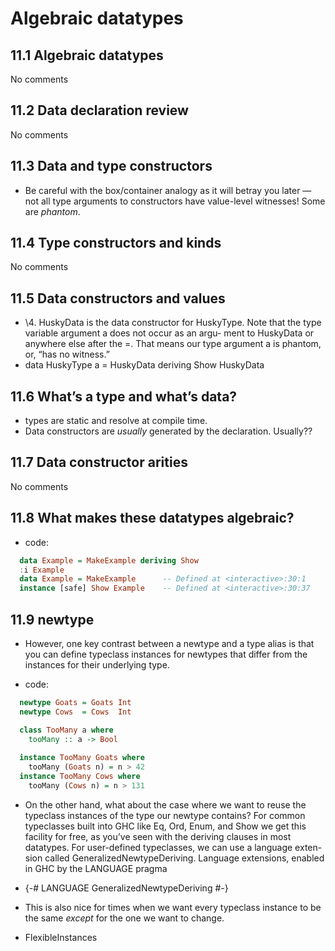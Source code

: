 # Algebraic datatypes

## 11.1 Algebraic datatypes
No comments

## 11.2 Data declaration review
No comments

## 11.3 Data and type constructors
- Be careful with the box/container analogy as it will betray
  you later — not all type arguments to constructors have
  value-level witnesses! Some are *phantom*.

## 11.4 Type constructors and kinds
No comments

## 11.5 Data constructors and values
- \4. HuskyData is the data constructor for HuskyType. Note that
  the type variable argument a does not occur as an argu-
  ment to HuskyData or anywhere else after the =. That means
  our type argument a is phantom, or, “has no witness.”
- data HuskyType a = HuskyData deriving Show
  HuskyData

## 11.6 What’s a type and what’s data?
- types are static and resolve at compile time.
- Data constructors are *usually* generated by the declaration.
  Usually??

## 11.7 Data constructor arities
No comments

## 11.8 What makes these datatypes algebraic?

- code:

```haskell
  data Example = MakeExample deriving Show
  :i Example
  data Example = MakeExample      -- Defined at <interactive>:30:1
  instance [safe] Show Example    -- Defined at <interactive>:30:37
```

## 11.9 newtype

- However, one key contrast between a newtype and a type
  alias is that you can define typeclass instances for newtypes that
  differ from the instances for their underlying type.

- code:

```haskell
  newtype Goats = Goats Int
  newtype Cows  = Cows  Int

  class TooMany a where
    tooMany :: a -> Bool
  
  instance TooMany Goats where
    tooMany (Goats n) = n > 42
  instance TooMany Cows where
    tooMany (Cows n) = n > 131
  ```

- On the other hand, what about the case where we want to
  reuse the typeclass instances of the type our newtype contains?
  For common typeclasses built into GHC like Eq, Ord, Enum, and
  Show we get this facility for free, as you’ve seen with the deriving
  clauses in most datatypes.
  For user-defined typeclasses, we can use a language exten-
  sion called GeneralizedNewtypeDeriving. Language extensions,
  enabled in GHC by the LANGUAGE pragma

- {-# LANGUAGE GeneralizedNewtypeDeriving #-}

- This is also nice for times when we want every typeclass
  instance to be the same *except* for the one we want to change.

- FlexibleInstances
